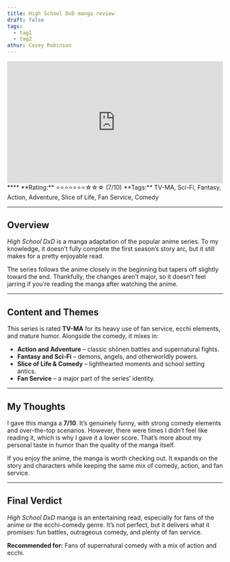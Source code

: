 ```yaml
---
title: High School DxD manga review
draft: false
tags:
  - tag1
  - tag2
athur: Casey Robinson
---
```

<div style="position:relative; padding-bottom:56.25%; height:0; overflow:hidden;">
  <iframe src="https://www.youtube.com/embed/VIDEO_ID"
      style="position:absolute; top:0; left:0; width:100%; height:100%; border:0;"
      allowfullscreen>
  </iframe>
</div>
****
**Rating:** ⭐⭐⭐⭐⭐⭐⭐☆☆☆ (7/10)  
**Tags:** TV-MA, Sci-Fi, Fantasy, Action, Adventure, Slice of Life, Fan Service, Comedy  

---

## Overview
*High School DxD* is a manga adaptation of the popular anime series. To my knowledge, it doesn’t fully complete the first season’s story arc, but it still makes for a pretty enjoyable read.  

The series follows the anime closely in the beginning but tapers off slightly toward the end. Thankfully, the changes aren’t major, so it doesn’t feel jarring if you’re reading the manga after watching the anime.  

---

## Content and Themes
This series is rated **TV-MA** for its heavy use of fan service, ecchi elements, and mature humor. Alongside the comedy, it mixes in:  

- **Action and Adventure** – classic shōnen battles and supernatural fights.  
- **Fantasy and Sci-Fi** – demons, angels, and otherworldly powers.  
- **Slice of Life & Comedy** – lighthearted moments and school setting antics.  
- **Fan Service** – a major part of the series’ identity.  

---

## My Thoughts
I gave this manga a **7/10**. It’s genuinely funny, with strong comedy elements and over-the-top scenarios. However, there were times I didn’t feel like reading it, which is why I gave it a lower score. That’s more about my personal taste in humor than the quality of the manga itself.  

If you enjoy the anime, the manga is worth checking out. It expands on the story and characters while keeping the same mix of comedy, action, and fan service.  

---

## Final Verdict
*High School DxD* manga is an entertaining read, especially for fans of the anime or the ecchi-comedy genre. It’s not perfect, but it delivers what it promises: fun battles, outrageous comedy, and plenty of fan service.  

**Recommended for:** Fans of supernatural comedy with a mix of action and ecchi.  
